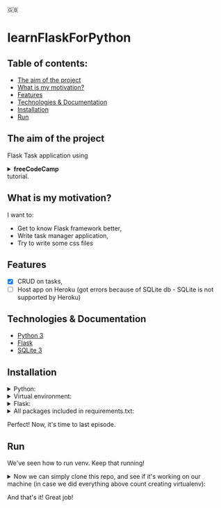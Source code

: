 🇬🇧

# learnFlaskForPython

## Table of contents:

- [The aim of the project](#the-aim-of-the-project)
- [What is my motivation?](#what-is-my-motivation)
- [Features](#features)
- [Technologies & Documentation](#technologies--documentation)
- [Installation](#installation)
- [Run](#run)

## The aim of the project

Flask Task application using <details><summary><b>freeCodeCamp</b></summary>https://www.youtube.com/watch?v=Z1RJmh_OqeA</details> tutorial.

## What is my motivation?

I want to:

- Get to know Flask framework better,
- Write task manager application,
- Try to write some css files

## Features

- [x] CRUD on tasks,
- [ ] Host app on Heroku (got errors because of SQLite db - SQLite is not supported by Heroku)

## Technologies & Documentation

- [Python 3](https://docs.python.org/3/)
- [Flask](https://flask.palletsprojects.com/en/2.1.x/)
- [SQLite 3](https://www.sqlite.org/docs.html)

## Installation

<details>
<summary>Python:</summary>

Visit https://www.python.org/downloads/ and type which installing package you prefer (by your operating system) and download the package.

After download, go through installation process.

After above, let's check if Python is installed on your computer. To do this, open your terminal or command prompt and type:

For MacOS/Linux:

```
python3 --version
```

For Windows:

```
python --version
```

</details>

<details>
<summary>Virtual environment:</summary>

[More info about venv](https://docs.python.org/3/library/venv.html)

Open terminal/command prompt and create directory where you will create a django project using commands below:

```
ls                                                   # to check content of your domain directory
mkdir <directory_name>                               # to create a separated directory for project
cd <directory_name>                                  # just to go into new directory
python3 -m venv <virtualenv_name>                    # to create virtualenv using MacOS terminal
python -m venv <virtualenv_name>                     # to create virtualenv on Windows
source <virtualenv_name>/bin/activate                # to activate virtualenv on MacOS
<virtualenv_name>\Scripts\activate                   # to activate virtualenv on Windows

(<virtualenv_name>) <username>@<actual_directory> %  # after above you should see the (<virtualenv_name>). This line appears on MacOS.
```

</details>

<details>
<summary>Flask:</summary>

If you did above tutorials, now you should have scheme of your files like:

```
Desktop/
    <directory_name>/
        <virtualenv_name>
```

Now we can install Flask framework. Simply type in your terminal/command prompt:

```
pip3 install Flask     # on MacOS
pip install Flask      # on Windows
```

And that's it! Simply - right?

</details>

<details>
<summary>All packages included in requirements.txt:</summary>

<details>
<summary>First option (prefered):</summary>

After clone this repo, type command:

```
pip3 install -r requirements.txt        # on MacOS
pip install -r requirements.txt         # on Windows
```

</details>

<details>
<summary>Second option:</summary>

Open file `requirements.txt` and type command with every package name:

```
pip3 install <package_name>     # on MacOS
pip install <package_name>      # on Windows
```

</details>

</details>

Perfect! Now, it's time to last episode.

## Run

We've seen how to run venv. Keep that running!

<details>
<summary>Now we can simply clone this repo, and see if it's working on our machine (in case we did everything above count creating virtualenv):</summary>

```
git init                                                          # to initialize repository
git clone https://github.com/xwojziarnik/learnFlaskForPython      # to clone this repository into your local machine

python3 app.py     # using MacOS
python app.py      # using Windows
```

</details>

And that's it! Great job!
